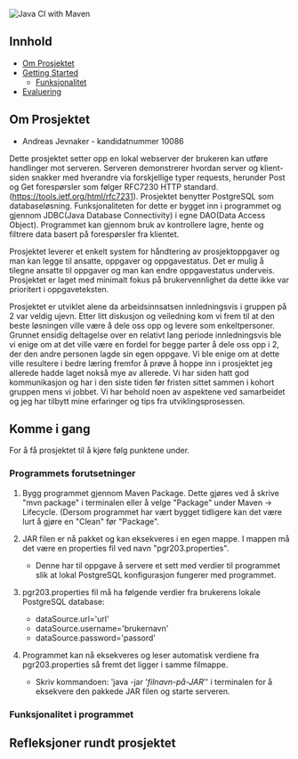 ![Java CI with Maven](https://github.com/kristiania/pgr203eksamen-Kohort-5/workflows/Java%20CI%20with%20Maven/badge.svg)


<!-- Innhold -->
## Innhold

* [Om Prosjektet](#om-prosjektet)
* [Getting Started](#komme-i-gang)
  * [Funksjonalitet](#funksjonalitet)
* [Evaluering](#evaluering)




<!-- om-prosjektet -->
## Om Prosjektet
* Andreas Jevnaker - kandidatnummer 10086

Dette prosjektet setter opp en lokal webserver der brukeren kan utføre handlinger mot serveren. Serveren demonstrerer hvordan server og klient-siden snakker med hverandre via forskjellige typer requests, herunder Post og Get forespørsler som følger RFC7230 HTTP standard. (https://tools.ietf.org/html/rfc7231). Prosjektet benytter PostgreSQL som databaseløsning. Funksjonaliteten for dette er bygget inn i programmet og gjennom JDBC(Java Database Connectivity) i egne DAO(Data Access Object). Programmet kan gjennom bruk av kontrollere lagre, hente og filtrere data basert på forespørsler fra klientet. 

Prosjektet leverer et enkelt system for håndtering av prosjektoppgaver og man kan legge til ansatte, oppgaver og oppgavestatus. Det er mulig å tilegne ansatte til oppgaver og man kan endre oppgavestatus underveis. Prosjektet er laget med minimalt fokus på brukervennlighet da dette ikke var prioritert i oppgaveteksten.

Prosjektet er utviklet alene da arbeidsinnsatsen innledningsvis i gruppen på 2 var veldig ujevn. Etter litt diskusjon og veiledning kom vi frem til at den beste løsningen ville være å dele oss opp og levere som enkeltpersoner. Grunnet ensidig deltagelse over en relativt lang periode innledningsvis ble vi enige om at det ville være en fordel for begge parter å dele oss opp i 2, der den andre personen lagde sin egen oppgave. Vi ble enige om at dette ville resultere i bedre læring fremfor å prøve å hoppe inn i prosjektet jeg allerede hadde laget nokså mye av allerede. Vi har siden hatt god kommunikasjon og har i den siste tiden før fristen sittet sammen i kohort gruppen mens vi jobbet. Vi har behold noen av aspektene ved samarbeidet og jeg har tilbytt mine erfaringer og tips fra utviklingsprosessen.


<!-- komme-i-gang -->
## Komme i gang

For å få prosjektet til å kjøre følg punktene under.

### Programmets forutsetninger

1. Bygg programmet gjennom Maven Package. Dette gjøres ved å skrive "mvn package" i terminalen eller å velge "Package" under Maven -> Lifecycle. (Dersom programmet har vært bygget tidligere kan det være lurt å gjøre en "Clean" før "Package".

2. JAR filen er nå pakket og kan eksekveres i en egen mappe. I mappen må det være en properties fil ved navn "pgr203.properties".
    - Denne har til oppgave å servere et sett med verdier til programmet slik at lokal PostgreSQL konfigurasjon fungerer med programmet.

3. pgr203.properties fil må ha følgende verdier fra brukerens lokale PostgreSQL database:
    - dataSource.url='url'
    - dataSource.username='brukernavn'
    - dataSource.password='passord'

4. Programmet kan nå eksekveres og leser automatisk verdiene fra pgr203.properties så fremt det ligger i samme filmappe.
    - Skriv kommandoen: 'java -jar '*filnavn-på-JAR*'' i terminalen for å eksekvere den pakkede JAR filen og starte serveren.
 

### Funksjonalitet i programmet


<!-- evaluering -->
## Refleksjoner rundt prosjektet
